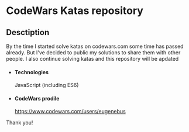 # CodeWars Katas repository

## Desctiption

By the time I started solve katas on codewars.com some time has passed already. But I've decided to public my solutions to share them with other people. I also continue solving katas and this repository will be apdated

- #### Technologies
  JavaScript (including ES6)

* #### CodeWars prodile
  https://www.codewars.com/users/eugenebus

Thank you!
